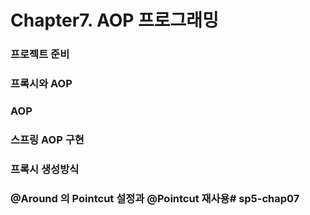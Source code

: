 # Chapter7. AOP 프로그래밍 
### 프로젝트 준비
### 프록시와 AOP 
### AOP 
### 스프링 AOP 구현 
### 프록시 생성방식
### @Around 의 Pointcut 설정과 @Pointcut 재사용#   s p 5 - c h a p 0 7  
 